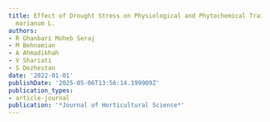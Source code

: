 ```yaml
---
title: Effect of Drought Stress on Physiological and Phytochemical Traits of Silybum
  marianum L.
authors:
- R Ghanbari Moheb Seraj
- M Behnamian
- A Ahmadikhah
- V Shariati
- S Dezhestan
date: '2022-01-01'
publishDate: '2025-05-06T13:56:14.199909Z'
publication_types:
- article-journal
publication: '*Journal of Horticultural Science*'
---
```

